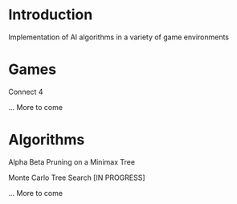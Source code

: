 # Introduction
Implementation of AI algorithms in a variety of game environments

# Games

Connect 4



... More to come



# Algorithms

Alpha Beta Pruning on a Minimax Tree



Monte Carlo Tree Search [IN PROGRESS]



... More to come


